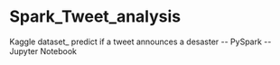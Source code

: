 # Spark_Tweet_analysis
Kaggle dataset_ predict if a tweet announces a desaster -- PySpark -- Jupyter Notebook
